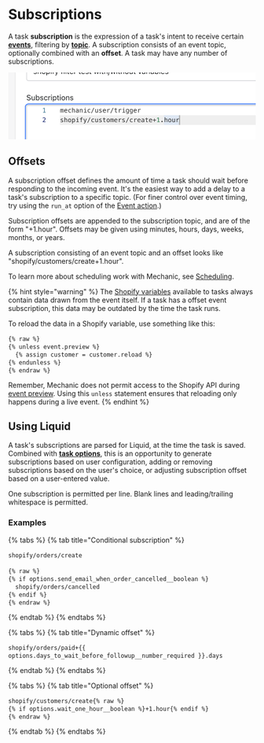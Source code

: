# Subscriptions

A task **subscription** is the expression of a task's intent to receive certain [**events**](../events/), filtering by [**topic**](../events/topics.md). A subscription consists of an event topic, optionally combined with an **offset**. A task may have any number of subscriptions.

![](<../../.gitbook/assets/Screen Shot 2022-05-05 at 10.09.07 AM.png>)

## Offsets

A subscription offset defines the amount of time a task should wait before responding to the incoming event. It's the easiest way to add a delay to a task's subscription to a specific topic. (For finer control over event timing, try using the `run_at` option of the [Event action](../actions/event.md).)

Subscription offsets are appended to the subscription topic, and are of the form "+1.hour". Offsets may be given using minutes, hours, days, weeks, months, or years.

A subscription consisting of an event topic and an offset looks like "shopify/customers/create+1.hour".

To learn more about scheduling work with Mechanic, see [Scheduling](../runs/scheduling.md).

{% hint style="warning" %}
The [Shopify variables](code/environment-variables.md#shopify-variables) available to tasks always contain data drawn from the event itself. If a task has a offset event subscription, this data may be outdated by the time the task runs.

To reload the data in a Shopify variable, use something like this:

```liquid
{% raw %}
{% unless event.preview %}
  {% assign customer = customer.reload %}
{% endunless %}
{% endraw %}
```

Remember, Mechanic does not permit access to the Shopify API during [event preview](previews/). Using this `unless` statement ensures that reloading only happens during a live event.
{% endhint %}

## Using Liquid

A task's subscriptions are parsed for Liquid, at the time the task is saved. Combined with [**task options**](options/), this is an opportunity to generate subscriptions based on user configuration, adding or removing subscriptions based on the user's choice, or adjusting subscription offset based on a user-entered value.

One subscription is permitted per line. Blank lines and leading/trailing whitespace is permitted.

### Examples

{% tabs %}
{% tab title="Conditional subscription" %}
```liquid
shopify/orders/create

{% raw %}
{% if options.send_email_when_order_cancelled__boolean %}
  shopify/orders/cancelled
{% endif %}
{% endraw %}
```
{% endtab %}
{% endtabs %}

{% tabs %}
{% tab title="Dynamic offset" %}
```liquid
shopify/orders/paid+{{ options.days_to_wait_before_followup__number_required }}.days
```
{% endtab %}
{% endtabs %}

{% tabs %}
{% tab title="Optional offset" %}
```liquid
shopify/customers/create{% raw %}
{% if options.wait_one_hour__boolean %}+1.hour{% endif %}
{% endraw %}
```
{% endtab %}
{% endtabs %}
